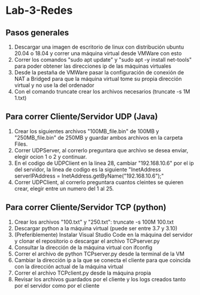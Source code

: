 # Lab-3-Redes

## Pasos generales

1. Descargar una imagen de escritorio de linux con distribución ubuntu 20.04 o 18.04 y correr una máquina virtual desde VMWare con esto
2. Correr los comandos "sudo apt update" y "sudo apt -y install net-tools" para poder obtener las direcciones ip de las máquinas virtuales
3. Desde la pestaña de VMWare pasar la configuración de conexión de NAT a Bridged para que la máquina virtual tome su propia dirección virtual y no use la del ordenador
4. Con el comando truncate crear los archivos necesarios (truncate -s 1M 1.txt)

## Para correr Cliente/Servidor UDP (Java)

1. Crear los siguientes archivos "100MB_file.bin" de 100MB y "250MB_file.bin" de 250MB y guardar ambos archivos en la carpeta Files.
2. Correr UDPServer, al correrlo preguntara que archivo se desea enviar, elegir ocion 1 o 2 y continuar.
3. En el codigo de UDPClient en la linea 28, cambiar "192.168.10.6" por el ip del servidor, la linea de codigo es la siguiente "InetAddress serverIPAddress = InetAddress.getByName("192.168.10.6");"
4. Correr UDPClient, al correrlo preguntara cuantos cleintes se quieren crear, elegir entre un numero del 1 al 25.

## Para correr Cliente/Servidor TCP (python)

1. Crear los archivos "100.txt" y "250.txt": truncate -s 100M 100.txt
2. Descargar python a la máquina virtual (puede ser entre 3.7 y 3.10)
3. (Preferiblemente) Instalar Visual Studio Code en la máquina del servidor y clonar el repositorio o descargar el archivo TCPserver.py
4. Consultar la dirección de la máquina virtual con ifconfig
5. Correr el archivo de python TCPserver.py desde la terminal de la VM
6. Cambiar la dirección ip a la que se conecta el cliente para que coincida con la dirección actual de la máquina virtual
7. Correr el archivo TCPclient.py desde la máquina propia
8. Revisar los archivos guardados por el cliente y los logs creados tanto por el servidor como por el cliente
